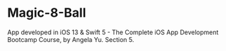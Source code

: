 # Magic-8-Ball
App developed in iOS 13 &amp; Swift 5 - The Complete iOS App Development Bootcamp Course, by Angela Yu. Section 5.
